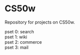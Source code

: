 # CS50w

Repository for projects on CS50w.  

pset 0: search  
pset 1: wiki  
pset 2: commerce  
pset 3: mail  
